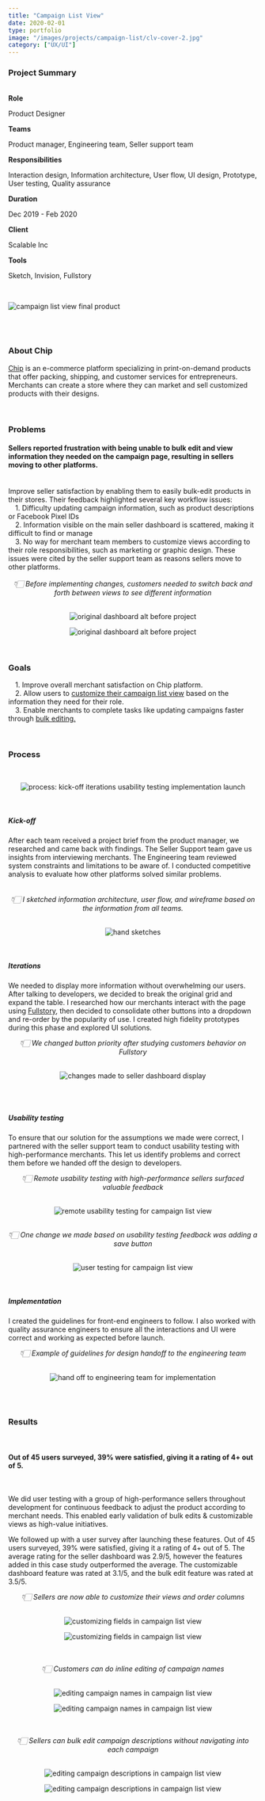 ```yaml
---
title: "Campaign List View"
date: 2020-02-01
type: portfolio
image: "/images/projects/campaign-list/clv-cover-2.jpg"
category: ["UX/UI"]
---
```


<!-- Hotjar Tracking Code for https://msirikasem.com/ -->
<script>
    (function(h,o,t,j,a,r){
        h.hj=h.hj||function(){(h.hj.q=h.hj.q||[]).push(arguments)};
        h._hjSettings={hjid:2655897,hjsv:6};
        a=o.getElementsByTagName('head')[0];
        r=o.createElement('script');r.async=1;
        r.src=t+h._hjSettings.hjid+j+h._hjSettings.hjsv;
        a.appendChild(r);
    })(window,document,'https://static.hotjar.com/c/hotjar-','.js?sv=');
</script>

<div class="container cs-summary">
	<div class="row cs-summary-row">
		<div class="col-xs-12 col-sm-12 col-md-1 col-lg-1"></div>
		<div class="col-xs-12 col-sm-12 col-md-11 col-lg-11">
			<h3>Project Summary</h3>
			<br>
		</div>
	</div>
	<div class="row cs-summary-row">
		<div class="col-xs-12 col-sm-12 col-md-1 col-lg-1"></div>
		<div class="col-xs-12 col-sm-12 col-md-6 col-lg-6">
			<b>Role</b>
			<p>Product Designer</p>
			<b>Teams</b>
			<p>Product manager, Engineering team, Seller support team</p>
			<b>Responsibilities</b>
			<p>Interaction design, Information architecture, User flow, UI design, Prototype, User testing, Quality assurance</p>
		</div>
		<div class="col-xs-12 col-sm-12 col-md-1 col-lg-1"></div>
		<div class="col-xs-12 col-sm-12 col-md-3 col-lg-3">
			<b>Duration</b>
			<p>Dec 2019 - Feb 2020</p>
			<b>Client</b>
			<p>Scalable Inc</p>
			<b>Tools</b>
			<p>Sketch, Invision, Fullstory</p>
		</div>
	</div>
</div>
<br>

<p><img src="/images/projects/campaign-list/clv-cover-2.jpg" loading="lazy" alt="campaign list view final product"></p>
<br><br>



<h3>About Chip</h3>
<div class="container">
	<div class="row">
		<div class="col-xs-12 col-sm-12 col-md-10 col-lg-8">
			<p>
				<a href="https://www.chipchip.com/" target="_blank" rel="noopener noreferrer">Chip</a> is an e-commerce platform specializing in print-on-demand products that offer packing, shipping, and customer services for entrepreneurs. Merchants can create a store where they can market and sell customized products with their designs.
			</p><br>
		</div>
	</div>
</div>


<h3>Problems</h3>
<div class="container">
	<div class="row">
		<div class="col-xs-12 col-sm-12 col-md-10 col-lg-8">
			<h4>Sellers reported frustration with being unable to bulk edit and view information they needed on the campaign page, resulting in sellers moving to other platforms.</h4>
			<br>
		</div>
	</div>
	<div class="row">
		<div class="col-xs-12 col-sm-12 col-md-10 col-lg-8">
			Improve seller satisfaction by enabling them to easily bulk-edit products in their stores. Their feedback highlighted several key workflow issues:<br>
			&emsp;1. Difficulty updating campaign information, such as product descriptions or Facebook Pixel IDs<br>
			&emsp;2. Information visible on the main seller dashboard is scattered, making it difficult to find or manage<br>
			&emsp;3. No way for merchant team members to customize views according to their role responsibilities, such as marketing or graphic design. These issues were cited by the seller support team as reasons sellers move to other platforms.<br>
			<br>
		</div>
	</div>
</div>

<div style="text-align:center;">
	<i>&#128071;&#127995; Before implementing changes, customers needed to switch back and forth between views to see different information</i><br><br>
	<p><img src="/images/projects/campaign-list/before-changes.jpg" loading="lazy" alt="original dashboard alt before project"></p>
	<p><img src="https://cdn.msirikasem.com/static/images/projects/campaign-list/original-dash.gif" loading="lazy" alt="original dashboard alt before project"></p>
</div>
<br>



<h3>Goals</h3>
<div class="container">
	<div class="row">
		<div class="col-xs-12 col-sm-12 col-md-10 col-lg-8">
			<p>
			&emsp;1. Improve overall merchant satisfaction on Chip platform.<br>
			&emsp;2. Allow users to <a href="./#customizable_view">customize their campaign list view</a> based on the information they need for their role.<br>
			&emsp;3. Enable merchants to complete tasks like updating campaigns faster through <a href="./#bulk_edit_name">bulk editing.</a></p>
			<br>
		</div>
	</div>
</div>


<h3>Process</h3>
<br>
<div style="text-align:center;">
	<p><img src="/images/projects/personalized-text/process.jpg" loading="lazy" alt="process: kick-off iterations usability testing implementation launch"></p>
</div>
<br>

<h5>Kick-off</h5>
<div class="container">
	<div class="row">
		<div class="col-xs-12 col-sm-12 col-md-10 col-lg-8">
			After each team received a project brief from the product manager, we researched and came back with findings. The Seller Support team gave us insights from interviewing merchants. The Engineering team reviewed system constraints and limitations to be aware of. I conducted competitive analysis to evaluate how other platforms solved similar problems.
		</div>
	</div>
</div>
<br><br>

<div style="text-align:center;">
	<i>&#128071;&#127995; I sketched information architecture, user flow, and wireframe based on the information from all teams.</i><br><br>
	<p><img src="/images/projects/campaign-list/hand-sketches.jpg" loading="lazy" alt="hand sketches"></p>
</div>
<br>

<h5>Iterations</h5>
<div class="container">
	<div class="row">
		<div class="col-xs-12 col-sm-12 col-md-10 col-lg-8">
			<p>We needed to display more information without overwhelming our users. After talking to developers, we decided to break the original grid and expand the table. I researched how our merchants interact with the page using <a href="https://www.fullstory.com/" target="_blank" rel="noopener noreferrer">Fullstory</a>, then decided to consolidate other buttons into a dropdown and re-order by the popularity of use. I created high fidelity prototypes during this phase and explored UI solutions.</p>
		</div>
	</div>
</div>

<div style="text-align:center;">
	<i>&#128071;&#127995; We changed button priority after studying customers behavior on Fullstory</i><br><br>
	<p><img src="/images/projects/campaign-list/after-research.jpg" loading="lazy" alt="changes made to seller dashboard display"></p>
</div><br><br>

<h5>Usability testing</h5>
<div class="container">
	<div class="row">
		<div class="col-xs-12 col-sm-12 col-md-10 col-lg-8">
			<p>To ensure that our solution for the assumptions we made were correct, I partnered with the seller support team to conduct usability testing with high-performance merchants. This let us identify problems and correct them before we handed off the design to developers.</p>
		</div>
	</div>
</div>

<div style="text-align:center;">
	<i>&#128071;&#127995; Remote usability testing with high-performance sellers surfaced valuable feedback</i><br><br>
	<p><img src="/images/projects/campaign-list/remote-user-test.jpg" loading="lazy" alt="remote usability testing for campaign list view"></p>
</div>
<br>

<div style="text-align:center;">
	<i>&#128071;&#127995; One change we made based on usability testing feedback was adding a save button</i><br><br>
	<p><img src="/images/projects/campaign-list/after-testing.jpg" loading="lazy" alt="user testing for campaign list view"></p>
</div>
<br>



<h5>Implementation</h5>
<div class="container">
	<div class="row">
		<div class="col-xs-12 col-sm-12 col-md-10 col-lg-8">
			<p>I created the guidelines for front-end engineers to follow. I also worked with quality assurance engineers to ensure all the interactions and UI were correct and working as expected before launch.</p>
		</div>
	</div>
</div>

<div style="text-align:center;">
	<i>&#128071;&#127995; Example of guidelines for design handoff to the engineering team</i><br><br>
	<p><img src="/images/projects/campaign-list/eng-hand-off.jpg" loading="lazy" alt="hand off to engineering team for implementation"></p>
</div><br><br>



<h3>Results</h3>
<br>
<div class="container">
	<div class="row">
		<div class="col-xs-12 col-sm-12 col-md-10 col-lg-8">
			<h4>Out of 45 users surveyed, 39% were satisfied, giving it a rating of 4+ out of 5.</h4>
			<br>
		</div>
	</div>
	<div class="row">
		<div class="col-xs-12 col-sm-12 col-md-10 col-lg-8">
			<p>We did user testing with a group of high-performance sellers throughout development for continuous feedback to adjust the product according to merchant needs. This enabled early validation of bulk edits & customizable views as high-value initiatives.</p>
			<p>We followed up with a user survey after launching these features. Out of 45 users surveyed, 39% were satisfied, giving it a rating of 4+ out of 5. The average rating for the seller dashboard was 2.9/5, however the features added in this case study outperformed the average. The customizable dashboard feature was rated at 3.1/5, and the bulk edit feature was rated at 3.5/5.</p>
		</div>
	</div>
</div>

<div id="customizable_view" style="text-align:center;">
	<i>&#128071;&#127995; Sellers are now able to customize their views and order columns</i><br><br>
	<p><img src="/images/projects/campaign-list/customize-view.jpg" loading="lazy" alt="customizing fields in campaign list view"></p>
	<p><img src="https://cdn.msirikasem.com/static/images/projects/campaign-list/customizable-view.gif" loading="lazy" alt="customizing fields in campaign list view"></p>
</div><br><br>

<div id="bulk_edit_name" style="text-align:center;">
	<i>&#128071;&#127995; Customers can do inline editing of campaign names</i><br><br>
	<p><img src="/images/projects/campaign-list/inline-editing.jpg" loading="lazy" alt="editing campaign names in campaign list view"></p>
	<p><img src="https://cdn.msirikasem.com/static/images/projects/campaign-list/name-editing.gif" loading="lazy" alt="editing campaign names in campaign list view"></p>
</div><br><br>

<div style="text-align:center;">
	<i>&#128071;&#127995; Sellers can bulk edit campaign descriptions without navigating into each campaign</i><br><br>
	<p><img src="/images/projects/campaign-list/edit-desc.jpg" loading="lazy" alt="editing campaign descriptions in campaign list view"></p>
	<p><img src="https://cdn.msirikasem.com/static/images/projects/campaign-list/desc-editing.gif" loading="lazy" alt="editing campaign descriptions in campaign list view"></p>
</div>
<br><br>
